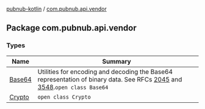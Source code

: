 [pubnub-kotlin](../index.md) / [com.pubnub.api.vendor](./index.md)

## Package com.pubnub.api.vendor

### Types

| Name | Summary |
|---|---|
| [Base64](-base64/index.md) | Utilities for encoding and decoding the Base64 representation of binary data. See RFCs [2045](http://www.ietf.org/rfc/rfc2045.txt) and [3548](http://www.ietf.org/rfc/rfc3548.txt).`open class Base64` |
| [Crypto](-crypto/index.md) | `open class Crypto` |
